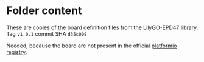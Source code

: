 # Folder content

These are copies of the board definition files from the [LilyGO-EPD47](https://github.com/Xinyuan-LilyGO/LilyGo-EPD47/tree/v1.0.1/boards) library. Tag `v1.0.1` commit SHA `d35c008`

Needed, because the board are not present in the official [platformio registry](https://registry.platformio.org/).
